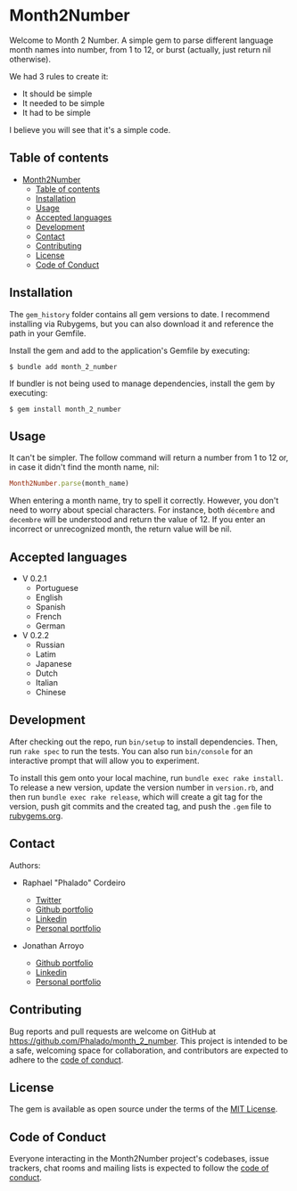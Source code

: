 # Month2Number

Welcome to Month 2 Number. A simple gem to parse different language month names into number, from 1 to 12, or burst (actually, just return nil otherwise).

We had 3 rules to create it:

- It should be simple
- It needed to be simple
- It had to be simple

I believe you will see that it's a simple code.


## Table of contents

- [Month2Number](#month2number)
  - [Table of contents](#table-of-contents)
  - [Installation](#installation)
  - [Usage](#usage)
  - [Accepted languages](#accepted-languages)
  - [Development](#development)
  - [Contact](#contact)
  - [Contributing](#contributing)
  - [License](#license)
  - [Code of Conduct](#code-of-conduct)


## Installation

The `gem_history` folder contains all gem versions to date. I recommend installing via Rubygems, but you can also download it and reference the path in your Gemfile.

Install the gem and add to the application's Gemfile by executing:

    $ bundle add month_2_number

If bundler is not being used to manage dependencies, install the gem by executing:

    $ gem install month_2_number

## Usage

It can't be simpler. The follow command will return a number from 1 to 12 or, in case it didn't find the month name, nil:

```ruby
Month2Number.parse(month_name)
```

When entering a month name, try to spell it correctly. However, you don't need to worry about special characters. For instance, both `décembre` and `decembre` will be understood and return the value of 12. If you enter an incorrect or unrecognized month, the return value will be nil.


## Accepted languages

- V 0.2.1
  - Portuguese
  - English
  - Spanish
  - French
  - German
- V 0.2.2
  - Russian
  - Latim
  - Japanese
  - Dutch
  - Italian
  - Chinese

## Development

After checking out the repo, run `bin/setup` to install dependencies. Then, run `rake spec` to run the tests. You can also run `bin/console` for an interactive prompt that will allow you to experiment.

To install this gem onto your local machine, run `bundle exec rake install`. To release a new version, update the version number in `version.rb`, and then run `bundle exec rake release`, which will create a git tag for the version, push git commits and the created tag, and push the `.gem` file to [rubygems.org](https://rubygems.org).

## Contact

Authors: 

- Raphael "Phalado" Cordeiro
  - [Twitter][rapha-twitter]
  - [Github portfolio][rapha-github]
  - [Linkedin][rapha-linkedin]
  - [Personal portfolio][rapha-personal]

- Jonathan Arroyo
  - [Github portfolio][jonny-github]
  - [Linkedin][jonny-linkedin]
  - [Personal portfolio][jonny-personal]

## Contributing

Bug reports and pull requests are welcome on GitHub at https://github.com/Phalado/month_2_number. This project is intended to be a safe, welcoming space for collaboration, and contributors are expected to adhere to the [code of conduct](https://github.com/Phalado/month_2_number/blob/master/CODE_OF_CONDUCT.md).

## License

The gem is available as open source under the terms of the [MIT License](https://opensource.org/licenses/MIT).

## Code of Conduct

Everyone interacting in the Month2Number project's codebases, issue trackers, chat rooms and mailing lists is expected to follow the [code of conduct](https://github.com/[USERNAME]/month_2_number/blob/master/CODE_OF_CONDUCT.md).


[rubygems-month-2-number]: https://rubygems.org/gems/month_2_number

[rapha-github]: https://github.com/phalado
[rapha-twitter]: https://twitter.com/phalado
[rapha-linkedin]: https://www.linkedin.com/in/raphael-cordeiro/
[rapha-personal]: https://www.phalado.tech/

[jonny-github]: https://github.com/jeas560
[jonny-linkedin]: https://www.linkedin.com/in/jonathan-esteban-arroyo-silva
[jonny-personal]: https://jeas560.github.io/
